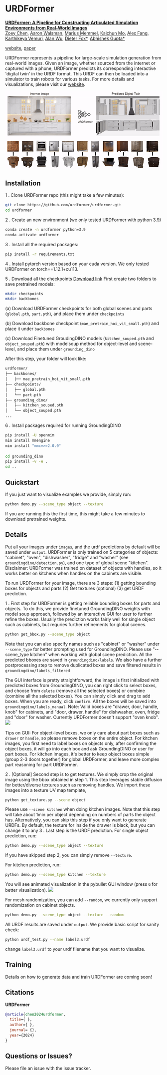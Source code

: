 # URDFormer

[**URDFormer: A Pipeline for Constructing Articulated Simulation Environments from Real-World Images**](https://drive.google.com/file/d/1vXcBgf--ySQWeh3VFIiigAV8_cZi_Kzv/view?usp=sharing)  
[Zoey Chen](https://qiuyuchen14.github.io/), [Aaron Walsman](https://aaronwalsman.com/), 
[Marius Memmel](https://memmelma.github.io/), [Kaichun Mo](https://kaichun-mo.github.io/),
[Alex Fang](https://scholar.google.com/citations?user=kD9uKC4AAAAJ&hl=en), 
[Karthikeya Vemuri](https://www.linkedin.com/in/karthikeya-vemuri/),
[Alan Wu](https://www.linkedin.com/in/alan-wu-501a93202/),
[Dieter Fox*](https://homes.cs.washington.edu/~fox/),  [Abhishek Gupta*](https://abhishekunique.github.io/) 

[website](https://urdformer.github.io/), [paper](https://drive.google.com/file/d/1vXcBgf--ySQWeh3VFIiigAV8_cZi_Kzv/view?usp=sharing)

URDFormer represents a pipeline for large-scale simulation generation from real-world images. 
Given an image, whether sourced from the internet or captured with a phone, 
URDFormer predicts its corresponding interactive 'digital twin' in the URDF format. 
This URDF can then be loaded into a simulator to train robots for various tasks. 
For more details and visualizations, please visit our [website](https://urdformer.github.io/).


![](media/teaser_final.gif)

## Installation

1 . Clone URDFormer repo (this might take a few minutes):
```bash
git clone https://github.com/urdformer/urdformer.git
cd urdformer
```
2 . Create an new environment (we only tested URDFormer with python 3.9)
```bash
conda create -n urdformer python=3.9
conda activate urdformer
```

3 . Install all the required packages:
```bash
pip install -r requirements.txt
```

4 . Install pytorch version based on your cuda version. We only tested URDFormer on torch==1.12.1+cu113. 

5 . Download all the checkpoints
[Download link](https://drive.google.com/drive/folders/1FPlE1ui2jqjOcaflBZ-9K11YBV_1mD_f?usp=sharing)
First create two folders to save pretrained models:
```bash
mkdir checkpoints
mkdir backbones
```

(a) Download URDFormer checkpoints for both global scenes and parts (`global.pth`, `part.pth`), and place them under `checkpoints`

(b) Download backbone checkpoint (`mae_pretrain_hoi_vit_small.pth`) and place it under `backbones`

(c) Download Finetuned GroudingDINO models (`kitchen_souped.pth` and `object_souped.pth`) with modelsoup method for object-level and scene-level, and place them
under `grounding_dino`

After this step, your folder will look like:
```bash
urdformer/
├── backbones/
│   ├── mae_pretrain_hoi_vit_small.pth
├── checkpoints/
│   ├── global.pth
│   └── part.pth
├── grounding_dino/
│   ├── kitchen_souped.pth
│   └── object_souped.pth
...
```
6 . Install packages required for running GroundingDINO
```bash
pip install -U openmim
mim install mmengine
mim install "mmcv>=2.0.0"

cd grounding_dino
pip install -v -e .
cd ..
```

## Quickstart
 
If you just want to visualize examples we provide, simply run:
```bash
python demo.py --scene_type object --texture
```
If you are running this the first time, this might take a few minutes to download pretrained weights.
## Details
Put all your images under `images`, and the urdf predictions by default will be saved under `output`. URDFormer is only trained on 5 categories of 
objects: "cabinet", "oven", "dishwasher", "fridge" and "washer" (see `groundingdino/detection.py`), and one type of global scene "kitchen". 
Disclaimer: URDFormer was trained on dataset of objects with handles, so it works better on kitchens when handles on the cabinets are visible.


To run URDFormer for your image, there are 3 steps: (1) getting bounding boxes for objects and parts (2) Get textures (optional) (3) get URDF prediction. 

1 . First step for URDFormer is getting reliable bounding boxes for parts and objects. To do this, we provide finetuned GroundingDINO weights with model soup approach, 
followed by an interactive GUI for user to further refine the boxes. Usually the prediction works fairly well for single object such as cabinets, but requries 
further refinements for global scenes. 
```bash
python get_bbox.py --scene_type object
```
Note that you can also specify names such as "cabinet" or "washer" under `--scene_type` for better prompting used for GroundingDINO. Please use "--scene_type kitchen" when working with global scene
prediction. All the predicted bboxes are saved in `groundingdino/labels`. We also have a further postprocessing step to remove duplicated boxes and save filtered results in `groundingdino/labels_filtered`

The GUI interface is pretty straightforward, the image is first initialized with predicted boxes from GroundingDINO, you can right click to select boxes, and choose from `delete` (remove all the selected boxes)
or combine (combine all the selected boxes). You can simply click and drag to add boxes. When you are ready, click `confirm`. All the boxes will be saved into `groundingdino/labels_manual`. 
Note: Valid boxes are "drawer, door, handle, knob" for cabinets, and "door, drawer, handle" for dishwasher, oven, fridge and "door" for washer. Currently URDFormer doesn't support "oven knob".
![](media/GUI.gif)

Tips on GUI: For object-level boxes, we only care about part boxes such as `drawer` or `handle`, so please remove boxes on the entire object. For kitchen images, you first need to label boxes on objects only, after confirming the object boxes, it will go
into each box and ask GroundingDINO or user for part boxes. For kitchen images, it's better to keep object boxes simple (group 2-3 doors together) for global URDFormer, and leave more complex part reasoning for part URDFormer.


2 . [Optional] Second step is to get textures. We simply crop the original image using the bbox obtained in step 1. This step leverages stable diffusion for better/diverse textures such as removing handles. We import these images into a texture UV map template,
```bash
python get_texture.py --scene object
```
Please use `--scene kitchen` when doing kitchen images.
Note that this step will take about 1min per object depending on numbers of parts the object has. Alternatively, you can skip this step if you only want to generate URDFs. 
By default, the texture for inside the drawer is black, but you can change it to any
3 . Last step is the URDF prediction.
For single object prediction, run:
```bash
python demo.py --scene_type object --texture
```
If you have skipped step 2, you can simply remove `--texture`. 

For kitchen prediction, run:
```bash
python demo.py --scene_type kitchen --texture
```
You will see animated visualization in the pybullet GUI window (press `G` for better visualization). 
![](media/urdformer_example.gif)

For mesh randomization, you can add `--random`, we currently only support randomization on cabinet objects.

```bash
python demo.py --scene_type object --texture --random
```

All URDF results are saved under `output`. We provide basic script for sanity check:
```bash
python urdf_test.py --name label3.urdf
```
change `label3.urdf` to your urdf filename that you want to visualize. 



## Training

Details on how to generate data and train URDFormer are coming soon!


## Citations
**URDFormer**
```bibtex
@article{chen2024urdformer,
  title={ },
  author={ },
  journal= {},
  year={2024}
}
```


## Questions or Issues?

Please file an issue with the issue tracker.  